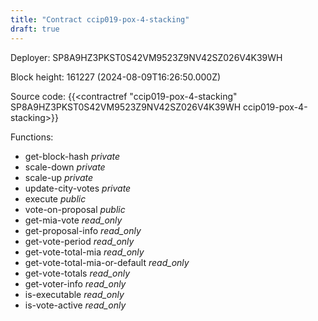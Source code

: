 ```yaml
---
title: "Contract ccip019-pox-4-stacking"
draft: true
---
```

Deployer: SP8A9HZ3PKST0S42VM9523Z9NV42SZ026V4K39WH


 



Block height: 161227 (2024-08-09T16:26:50.000Z)

Source code: {{<contractref "ccip019-pox-4-stacking" SP8A9HZ3PKST0S42VM9523Z9NV42SZ026V4K39WH ccip019-pox-4-stacking>}}

Functions:

* get-block-hash _private_
* scale-down _private_
* scale-up _private_
* update-city-votes _private_
* execute _public_
* vote-on-proposal _public_
* get-mia-vote _read_only_
* get-proposal-info _read_only_
* get-vote-period _read_only_
* get-vote-total-mia _read_only_
* get-vote-total-mia-or-default _read_only_
* get-vote-totals _read_only_
* get-voter-info _read_only_
* is-executable _read_only_
* is-vote-active _read_only_
